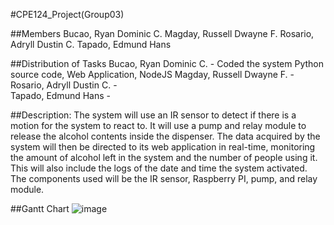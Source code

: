 #CPE124_Project(Group03)

##Members
Bucao, Ryan Dominic C.
Magday, Russell Dwayne F.
Rosario, Adryll Dustin C.
Tapado, Edmund Hans

##Distribution of Tasks
Bucao, Ryan Dominic C. - Coded the system Python source code, Web Application, NodeJS
Magday, Russell Dwayne F. -  
Rosario, Adryll Dustin C. -  
Tapado, Edmund Hans - 

##Description:
The system will use an IR sensor to detect if there is a motion for the system to react to. It will use a pump and relay module to release the alcohol contents inside the dispenser. The data acquired by the system will then be directed to its web application in real-time, monitoring the amount of alcohol left in the system and the number of people using it. This will also include the logs of the date and time the system activated. The components used will be the IR sensor, Raspberry PI, pump, and relay module.

##Gantt Chart
![image](https://user-images.githubusercontent.com/69749867/193819929-5e8bcc7d-e0a3-421f-94f9-bdac97487873.png)


